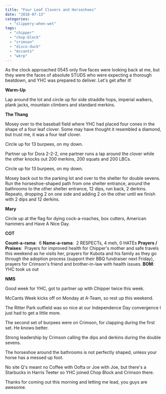 ```yaml
---
title: "Four Leaf Clovers and Horseshoes"
date: "2018-07-13"
categories: 
  - "slippery-when-wet"
tags: 
  - "chipper"
  - "chop-block"
  - "crimson"
  - "disco-duck"
  - "mccants"
  - "wkrp"
---
```


As the clock approached 0545 only five faces were looking back at me, but they were the faces of absolute STUDS who were expecting a thorough beatdown, and YHC was prepared to deliver. Let's get after it!

**Warm-Up**

Lap around the lot and circle up for side straddle hops, imperial walkers, plank jacks, mountain climbers and standard merkins.

**The Thang**

Mosey over to the baseball field where YHC had placed four cones in the shape of a four leaf clover. Some may have thought it resembled a diamond, but trust me, it was a four leaf clover.

Circle up for 13 burpees, on my down.

Partner up for Dora 2-2-2, one partner runs a lap around the clover while the other knocks out 200 merkins, 200 squats and 200 LBCs.

Circle up for 13 burpees, on my down.

Mosey back out to the parking lot and over to the shelter for double sevens. Run the horseshoe-shaped path from one shelter entrance, around the bathrooms to the other shelter entrance, 12 dips, run back, 2 derkins. Repeato, dropping 2 on one side and adding 2 on the other until we finish with 2 dips and 12 derkins.

**Mary**

Circle up at the flag for dying cock-a-roaches, box cutters, American hammers and Have A Nice Day.

**COT**

**Count-a-rama**:  6 **Name-a-rama**:  2 RESPECTs, 4 meh, 0 HATEs **Prayers / Praises**:  Prayers for improved health for Chipper's mother and safe travels this weekend as he visits her, prayers for Kubota and his family as they go through the adoption process (support their BBQ fundraiser next Friday), prayers for Crimson's friend and brother-in-law with health issues. **BOM**:  YHC took us out

**NMS**

Good week for YHC, got to partner up with Chipper twice this week.

McCants Week kicks off on Monday at A-Team, so rest up this weekend.

The Ritter Park outfield was so nice at our Independence Day convergence I just had to get a little more.

The second set of burpees were on Crimson, for clapping during the first set. He knows better.

Strong leadership by Crimson calling the dips and derkins during the double sevens.

The horseshoe around the bathrooms is not perfectly shaped, unless your horse has a messed up foot.

No site Q's meant no Coffee with Oofta or Joe with Joe, but there's a Starbucks in Harris Teeter so YHC joined Chop Block and Crimson there.

Thanks for coming out this morning and letting me lead, you guys are awesome.
